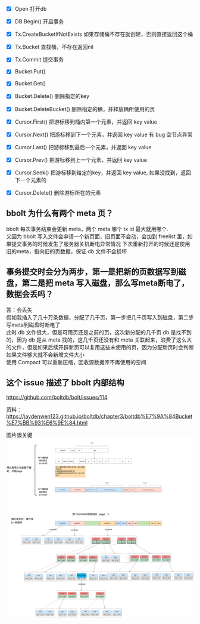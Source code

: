 - [x] Open 打开db
- [x] DB.Begin() 开启事务
- [x] Tx.CreateBucketIfNotExists 如果存储桶不存在就创建，否则直接返回这个桶
- [x] Tx.Bucket 查找桶，不存在返回nil
- [x] Tx.Commit 提交事务 
- [x] Bucket.Put()
- [x] Bucket.Get()
- [x] Bucket.Delete() 删除指定的key
- [x] Bucket.DeleteBucket() 删除指定的桶，并释放桶所使用的页
- [x] Cursor.First() 把游标移到桶内第一个元素，并返回 key value
- [x] Cursor.Next()  把游标移到下一个元素，并返回 key value 有 bug 空节点异常
- [x] Cursor.Last()  把游标移到最后一个元素，并返回 key value
- [x] Cursor.Prev()  把游标移到上一个元素，并返回 key value
- [x] Cursor.Seek()  把游标移到给定的key，并返回 key value, 如果没找到，返回下一个元素的
- [x] Cursor.Delete() 删除游标所在的元素


## bbolt 为什么有两个 meta 页？
bbolt 每次事务结束会更新 meta，两个 meta 哪个 tx id 最大就用哪个.  
又因为 bbolt 写入文件会申请一个新页面，旧页面不会动，会加到 freelist 里，如果提交事务的时候发生了服务器关机断电异常情况
下次重新打开的时候还是使用旧的meta，指向旧的页数据，保证 db 文件不会损坏

## 事务提交时会分为两步，第一是把新的页数据写到磁盘，第二是把 meta 写入磁盘，那么写meta断电了，数据会丢吗？
答：会丢失  
假如我插入了几十万条数据，分配了几千页，第一步把几千页写入到磁盘，第二步写meta到磁盘时断电了  
此时 db 文件很大，但是可用页还是之前的页，这次新分配的几千页 db 是找不到的，因为 db 是从 meta 找的，这几千页还没有和
meta 关联起来，浪费了这么大的文件，但是如果后续开辟新页可以复用这些未使用的页，因为分配新页时会判断如果文件够大就不会新增文件大小  
使用 Compact 可以重新压缩，回收源数据库不再使用的空间



## 这个 issue 描述了 bbolt 内部结构
https://github.com/boltdb/bolt/issues/114

资料：https://jaydenwen123.github.io/boltdb/chapter3/boltdb%E7%9A%84Bucket%E7%BB%93%E6%9E%84.html

图片很关键
![bucket存储图片](bucket存储图片.png)